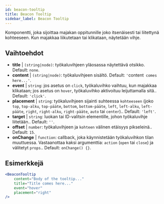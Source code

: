 ```yaml
---
id: beacon-tooltip
title: Beacon Tooltip
sidebar_label: Beacon Tooltip
---
```


Komponentti, joka sijoittaa majakan oppitunnille joko itsenäisesti tai liitettynä kohteeseen. Kun majakkaa liikutetaan tai klikataan, näytetään vihje.

## Vaihtoehdot

* __title__ | `(string|node)`: työkaluvihjeen yläosassa näytettävä otsikko. Default: `none`.
* __content__ | `(string|node)`: työkaluvihjeen sisältö. Default: `'`content` comes here...'`.
* __event__ | `string`: jos asetus on `click`, työkaluvihko vaihtuu, kun majakkaa klikataan; jos asetus on `hover`, työkaluvihko aktivoituu leijuttamalla sitä.. Default: `'click'`.
* __placement__ | `string`: työkaluvihjeen sijainti suhteessa `kohteeseen` (joko `top`, `top-alku`, `top-pääte`, `bottom`, `bottom-pääte`, `left`, `left-alku`, `left-pääte`, `right`, `right-alku`, `right-pääte`, `auto` tai `center`).. Default: `'left'`.
* __target__ | `string`: luokan tai ID-valitsin elementille, johon työkaluvihje liitetään.. Default: `''`.
* __offset__ | `number`: työkaluvihjeen ja `kohteen` välinen etäisyys pikseleinä.. Default: `15`.
* __onChange__ | `function`: callback, joka käynnistetään työkaluvihkon tilan muuttuessa. Vastaanottaa kaksi argumenttia: `action` (`open` tai `close`) ja välitetyt `props`.. Default: `onChange() {}`.


## Esimerkkejä

```jsx live
<BeaconTooltip
    content="Body of the tooltip..."
    title="Title comes here..."
    event="hover"
    placement="right"
/>
```



